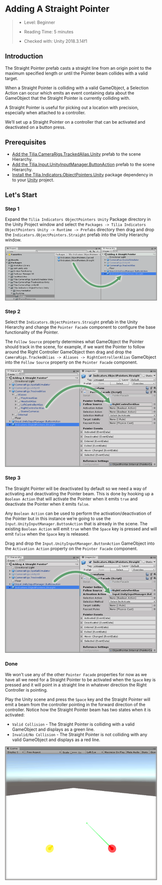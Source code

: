 # Adding A Straight Pointer

> * Level: Beginner
>
> * Reading Time: 5 minutes
>
> * Checked with: Unity 2018.3.14f1

## Introduction

The Straight Pointer prefab casts a straight line from an origin point to the maximum specified length or until the Pointer beam collides with a valid target.

When a Straight Pointer is colliding with a valid GameObject, a Selection Action can occur which emits an event containing data about the GameObject that the Straight Pointer is currently colliding with.

A Straight Pointer is useful for picking out a location with precision, especially when attached to a controller.

We’ll set up a Straight Pointer on a controller that can be activated and deactivated on a button press.

## Prerequisites

* [Add the Tilia.CameraRigs.TrackedAlias.Unity] prefab to the scene Hierarchy.
* [Add the Tilia.Input.UnityInputManager.ButtonAction] prefab to the scene Hierarchy.
* [Install the Tilia.Indicators.ObjectPointers.Unity] package dependency in to your [Unity] project.

## Let's Start

### Step 1

Expand the `Tilia Indicators ObjectPointers Unity` Package directory in the Unity Project window and select the `Packages -> Tilia Indicators ObjectPointers Unity -> Runtime -> Prefabs` directory then drag and drop the `Indicators.ObjectPointers.Straight` prefab into the Unity Hierarchy window.

![Adding Prefab To Scene](assets/images/AddingPrefabToScene.png)

### Step 2

Select the `Indicators.ObjectPointers.Straight` prefab in the Unity Hierarchy and change the `Pointer Facade` component to configure the base functionality of the Pointer.

The `Follow Source` property determines what GameObject the Pointer should track in the scene, for example, if we want the Pointer to follow around the Right Controller GameObject then drag and drop the `CameraRigs.TrackedAlias -> Aliases -> RightControllerAlias` GameObject into the `Follow Source` property on the `Pointer Facade` component.

![Drag And Drop Right Controller Alias As Pointer Follow Source](assets/images/DragAndDropRightControllerAliasAsPointerFollowSource.png)

### Step 3

The Straight Pointer will be deactivated by default so we need a way of activating and deactivating the Pointer beam. This is done by hooking up a `Boolean Action` that will activate the Pointer when it emits `true` and deactivate the Pointer when it emits `false`.

Any `Boolean Action` can be used to perform the activation/deactivation of the Pointer but in this instance we’re going to use the `Input.UnityInputManager.ButtonAction` that is already in the scene. The existing `Boolean Action` will emit `true` when the `Space` key is pressed and will emit `false` when the `Space` key is released.

Drag and drop the `Input.UnityInputManager.ButtonAction` GameObject into the `Activation Action` property on the `Pointer Facade` component.

![Drag And Drop Boolean Action Onto Activation Action](assets/images/DragAndDropBooleanActionOntoActivationAction.png)

### Done

We won’t use any of the other `Pointer Facade` properties for now as we have all we need for a Straight Pointer to be activated when the `Space` key is pressed and it will point in a straight line in whatever direction the Right Controller is pointing.

Play the Unity scene and press the `Space` key and the Straight Pointer will emit a beam from the controller pointing in the forward direction of the controller. Notice how the Straight Pointer beam has two states when it is activated:

* `Valid Collision` - The Straight Pointer is colliding with a valid GameObject and displays as a green line.
* `Invalid/No Collision` - The Straight Pointer is not colliding with any valid GameObject and displays as a red line.

![Straight Pointer Activated In Scene](assets/images/StraightPointerActivatedInScene.png)

[Add the Tilia.CameraRigs.TrackedAlias.Unity]: https://github.com/ExtendRealityLtd/Tilia.CameraRigs.TrackedAlias.Unity/blob/master/Documentation/HowToGuides/AddingATrackedAlias/README.md
[Add the Tilia.Input.UnityInputManager.ButtonAction]: https://github.com/ExtendRealityLtd/Tilia.Input.UnityInputManager/blob/master/Documentation/HowToGuides/UsingTheUnityButtonAction/README.md
[Install the Tilia.Indicators.ObjectPointers.Unity]: ../Installation/README.md
[Unity]: https://unity3d.com/